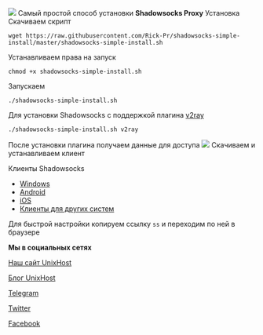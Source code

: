 ![](https://st.overclockers.ru/legacy/blog/34342/147768_O.jpg)
Самый простой способ установки **Shadowsocks Proxy**
Установка
Скачиваем скрипт 

```
wget https://raw.githubusercontent.com/Rick-Pr/shadowsocks-simple-install/master/shadowsocks-simple-install.sh
```

Устанавливаем права на запуск
```
chmod +x shadowsocks-simple-install.sh
```

Запускаем
```
./shadowsocks-simple-install.sh
```

Для установки Shadowsocks c поддержкой плагина [v2ray](https://github.com/shadowsocks/v2ray-plugin/ "v2ray") 
```
./shadowsocks-simple-install.sh v2ray
```
После установки плагина получаем данные для доступа 
![](https://github.com/unixhostpro/shadowsocks-simple-install/blob/master/ss.png)
Скачиваем и устанавливаем клиент

Клиенты Shadowsocks
- [Windows](http://https://github.com/shadowsocks/shadowsocks-windows/releases "Windows")
- [Android](https://play.google.com/store/apps/details?id=com.github.shadowsocks "Android")
- [iOS](https://itunes.apple.com/app/outline-app/id1356177741 "iOS")
- [Клиенты для других систем](https://shadowsocks.org/en/download/clients.html "Клиенты для других систем")

Для быстрой настройки копируем ссылку `ss` и переходим по ней в браузере

**Мы в социальных сетях**

<i class="fa fa-linux"></i> [Наш сайт UnixHost](https://unixhost.pro/)

<i class="fa fa-book"></i> [Блог UnixHost](https://blog.unixhost.pro/)

<i class="fa fa-paper-plane"></i> [Telegram](https://t.me/unixhostpro)

<i class="fa fa-twitter"></i> [Twitter](https://twitter.com/UnixHostPro)

<i class="fa fa-facebook-square"></i> [Facebook](https://www.facebook.com/unixhost.pro)

